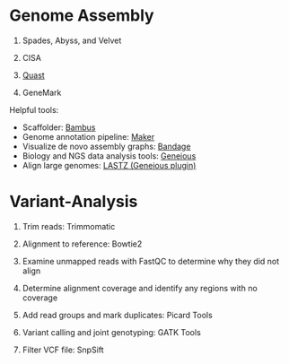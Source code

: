 # Genome Assembly
1. Spades, Abyss, and Velvet

2. CISA

3. [Quast](http://quast.sourceforge.net/download.html)

4. GeneMark

Helpful tools:
* Scaffolder: [Bambus](http://amos.sourceforge.net/wiki/index.php/Bambus)  
* Genome annotation pipeline: [Maker](http://www.yandell-lab.org/software/maker.html)  
* Visualize de novo assembly graphs: [Bandage](https://rrwick.github.io/Bandage/)  
* Biology and NGS data analysis tools: [Geneious](http://www.geneious.com/)  
* Align large genomes: [LASTZ (Geneious plugin)](http://www.geneious.com/plugins/lastz-plugin)  

# Variant-Analysis

1. Trim reads: Trimmomatic

2. Alignment to reference: Bowtie2

3. Examine unmapped reads with FastQC to determine why they did not align

4. Determine alignment coverage and identify any regions with no coverage

5. Add read groups and mark duplicates: Picard Tools

6. Variant calling and joint genotyping: GATK Tools

7. Filter VCF file: SnpSift
